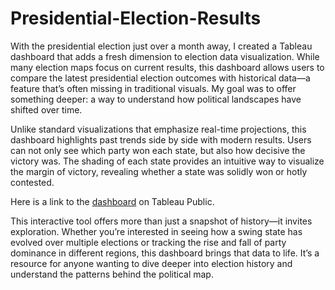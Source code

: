 # Presidential-Election-Results

With the presidential election just over a month away, I created a Tableau dashboard that adds a fresh dimension to election data visualization. While many election maps focus on current results, this dashboard allows users to compare the latest presidential election outcomes with historical data—a feature that’s often missing in traditional visuals. My goal was to offer something deeper: a way to understand how political landscapes have shifted over time.

Unlike standard visualizations that emphasize real-time projections, this dashboard highlights past trends side by side with modern results. Users can not only see which party won each state, but also how decisive the victory was. The shading of each state provides an intuitive way to visualize the margin of victory, revealing whether a state was solidly won or hotly contested.

Here is a link to the [dashboard](https://public.tableau.com/app/profile/ben.gerber/viz/PresidentialElectionHistory/Dashboard1?publish=yes) on Tableau Public.

This interactive tool offers more than just a snapshot of history—it invites exploration. Whether you’re interested in seeing how a swing state has evolved over multiple elections or tracking the rise and fall of party dominance in different regions, this dashboard brings that data to life. It’s a resource for anyone wanting to dive deeper into election history and understand the patterns behind the political map.
